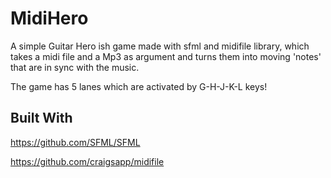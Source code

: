 # MidiHero

A simple Guitar Hero ish game made with sfml and midifile library, which takes a midi file and a Mp3 as argument and turns them into moving 'notes' that are in sync with the music.

The game has 5 lanes which are activated by G-H-J-K-L keys! 

## Built With

https://github.com/SFML/SFML

https://github.com/craigsapp/midifile




